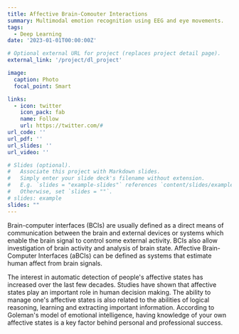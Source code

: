 ```yaml
---
title: Affective Brain-Comouter Interactions
summary: Multimodal emotion recognition using EEG and eye movements.
tags:
  - Deep Learning
date: '2023-01-01T00:00:00Z'

# Optional external URL for project (replaces project detail page).
external_link: '/project/dl_project'

image:
  caption: Photo
  focal_point: Smart

links:
  - icon: twitter
    icon_pack: fab
    name: Follow
    url: https://twitter.com/#
url_code: ''
url_pdf: ''
url_slides: ''
url_video: ''

# Slides (optional).
#   Associate this project with Markdown slides.
#   Simply enter your slide deck's filename without extension.
#   E.g. `slides = "example-slides"` references `content/slides/example-slides.md`.
#   Otherwise, set `slides = ""`.
# slides: example
slides: ""
---
```


Brain-computer interfaces (BCIs) are usually defined as a direct means of communication between the brain and external devices or systems which enable the brain signal to control some external activity. BCIs also allow investigation of brain activity and analysis of brain state. Affective Brain-Computer Interfaces (aBCIs) can be defined as systems that estimate human affect from brain signals. 

The interest in automatic detection of people's affective states has increased over the last few decades. Studies have shown that affective states play an important role in human decision making. The ability to manage one's affective states is also related to the abilities of logical reasoning, learning and extracting important information. According to Goleman's model of emotional intelligence, having knowledge of your own affective states is a key factor behind personal and professional success.


